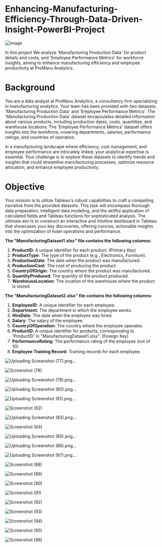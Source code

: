 # Enhancing-Manufacturing-Efficiency-Through-Data-Driven-Insight-PowerBI-Project

![image](https://github.com/Shubham999-code/Enhancing-Manufacturing-Efficiency-Through-Data-Driven-Insight-PowerBI-Project/assets/120647088/f3253a85-0cb2-4773-ae71-b5b9afe611aa)

In this project We analyze 'Manufacturing Production Data' for product details and costs, and 'Employee Performance Metrics' for workforce insights, aiming to enhance manufacturing efficiency and employee productivity at ProManu Analytics.

# Background

You are a data analyst at ProManu Analytics, a consultancy firm specializing in manufacturing analytics. Your team has been provided with two datasets: 'Manufacturing Production Data' and 'Employee Performance Metrics'. The 'Manufacturing Production Data' dataset encapsulates detailed information about various products, including production dates, costs, quantities, and warehouse locations. The 'Employee Performance Metrics' dataset offers insights into the workforce, covering departments, salaries, performance ratings, and countries of operation.

In a manufacturing landscape where efficiency, cost management, and employee performance are intricately linked, your analytical expertise is essential. Your challenge is to explore these datasets to identify trends and insights that could streamline manufacturing processes, optimize resource allocation, and enhance employee productivity.

# Objective

Your mission is to utilize Tableau's robust capabilities to craft a compelling narrative from the provided datasets. This task will encompass thorough data preparation, intelligent data modeling, and the skillful application of calculated fields and Tableau functions for sophisticated analysis. The ultimate aim is to construct an interactive and intuitive dashboard in Tableau that showcases your key discoveries, offering concise, actionable insights into the optimization of hotel operations and performance.

**The "ManufacturingDataset1.xlsx" file contains the following columns:**

1. **ProductID**: A unique identifier for each product.  (Primary Key)
2. **ProductType**: The type of the product (e.g., Electronics, Furniture).
3. **ProductionDate**: The date when the product was manufactured.
4. **ProductionCost**: The cost of producing the product.
5. **CountryOfOrigin**: The country where the product was manufactured.
6. **QuantityProduced**: The quantity of the product produced.
7. **WarehouseLocation**: The location of the warehouse where the product is stored.

**The "ManufacturingDataset2.xlsx" file contains the following columns:**

1. **EmployeeID**: A unique identifier for each employee.
2. **Department**: The department in which the employee works.
3. **HireDate**: The date when the employee was hired.
4. **Salary**: The salary of the employee.
5. **CountryOfOperation**: The country where the employee operates.
6. **ProductID**: A unique identifier for products, corresponding to 'ProductID' in "ManufacturingDataset1.xlsx".  (Foreign Key)
7. **PerformanceRating**: The performance rating of the employee (out of 10).
8. **Employee Training Record:** Training records for each employee.

![Uploading Screenshot (77).png…]()


![Screenshot (78)](https://github.com/Shubham999-code/Enhancing-Manufacturing-Efficiency-Through-Data-Driven-Insight-PowerBI-Project/assets/120647088/8ce1eb5b-46cb-4975-94c4-ba42f8f234d0)

                                          
![Uploading Screenshot (79).png…]()

![Uploading Screenshot (80).png…]()

![Uploading Screenshot (81).png…]()


![Screenshot (82)](https://github.com/Shubham999-code/Enhancing-Manufacturing-Efficiency-Through-Data-Driven-Insight-PowerBI-Project/assets/120647088/2c03ab77-2d5c-4556-9cbd-3ce71e08f1c5)


![Uploading Screenshot (83).png…]()


![Screenshot (84)](https://github.com/Shubham999-code/Enhancing-Manufacturing-Efficiency-Through-Data-Driven-Insight-PowerBI-Project/assets/120647088/0b0cb647-33c0-48fa-ac36-48b9eca6026f)



![Uploading Screenshot (85).png…]()



![Uploading Screenshot (86).png…]()




![Uploading Screenshot (87).png…]()


![Screenshot (88)](https://github.com/Shubham999-code/Enhancing-Manufacturing-Efficiency-Through-Data-Driven-Insight-PowerBI-Project/assets/120647088/713f199b-0628-4574-94c9-53aa4f55f4f6)

![Screenshot (89)](https://github.com/Shubham999-code/Enhancing-Manufacturing-Efficiency-Through-Data-Driven-Insight-PowerBI-Project/assets/120647088/2f813389-8542-4213-8489-fb2683c60afd)


![Screenshot (90)](https://github.com/Shubham999-code/Enhancing-Manufacturing-Efficiency-Through-Data-Driven-Insight-PowerBI-Project/assets/120647088/748a4dd5-1e37-4ddc-886c-6d68abe38093)


![Screenshot (91)](https://github.com/Shubham999-code/Enhancing-Manufacturing-Efficiency-Through-Data-Driven-Insight-PowerBI-Project/assets/120647088/0e40878f-5242-4273-ae3c-62c40bc64f4d)



![Screenshot (92)](https://github.com/Shubham999-code/Enhancing-Manufacturing-Efficiency-Through-Data-Driven-Insight-PowerBI-Project/assets/120647088/edba3b51-1b97-4110-bcd8-6a05c7211a92)


![Screenshot (93)](https://github.com/Shubham999-code/Enhancing-Manufacturing-Efficiency-Through-Data-Driven-Insight-PowerBI-Project/assets/120647088/30f86fc0-b921-4e37-a4c4-53664ea9d554)

![Screenshot (94)](https://github.com/Shubham999-code/Enhancing-Manufacturing-Efficiency-Through-Data-Driven-Insight-PowerBI-Project/assets/120647088/592f72c3-b7ac-41b3-8452-f6270a6644ac)


![Screenshot (95)](https://github.com/Shubham999-code/Enhancing-Manufacturing-Efficiency-Through-Data-Driven-Insight-PowerBI-Project/assets/120647088/56e5ac53-6105-48d0-abac-e497f5566b76)


![Screenshot (96)](https://github.com/Shubham999-code/Enhancing-Manufacturing-Efficiency-Through-Data-Driven-Insight-PowerBI-Project/assets/120647088/84b0cc67-45a6-4b9a-8a2c-0406c727ebe5)

